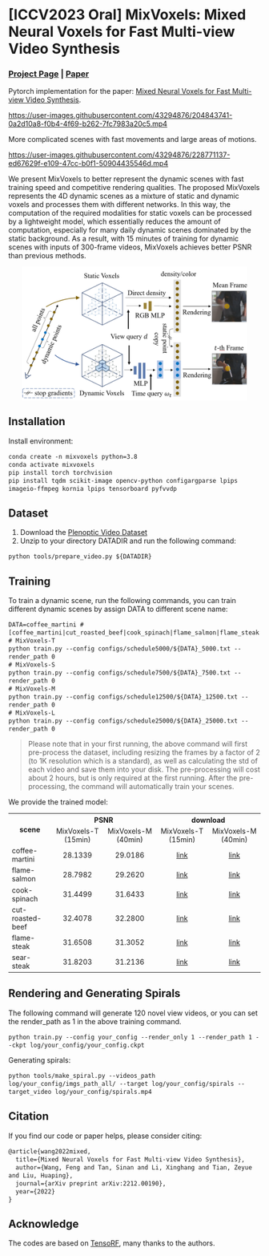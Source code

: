 # [ICCV2023 Oral] MixVoxels: Mixed Neural Voxels for Fast Multi-view Video Synthesis
### [Project Page](https://fengres.github.io/mixvoxels/)  |  [Paper](https://arxiv.org/pdf/2212.00190.pdf)

Pytorch implementation for the paper: [Mixed Neural Voxels for Fast Multi-view Video Synthesis](https://arxiv.org/pdf/2212.00190.pdf). 

https://user-images.githubusercontent.com/43294876/204843741-0a2d10a8-f0b4-4f69-b262-7fc7983a20c5.mp4


More complicated scenes with fast movements and large areas of motions.


https://user-images.githubusercontent.com/43294876/228771137-ed67629f-e109-47cc-b0f1-50904435546d.mp4



We present MixVoxels to better represent the dynamic scenes with fast training speed and competitive rendering qualities. 
The proposed MixVoxels represents the 4D dynamic scenes as a mixture of static and dynamic voxels and processes them with different networks. 
In this way, the computation of the required modalities for static voxels can be processed by a lightweight model, 
which essentially reduces the amount of computation, 
especially for many daily dynamic scenes dominated by the static background. 
As a result, with 15 minutes of training for dynamic scenes with inputs of 300-frame videos, MixVoxels achieves better PSNR than previous methods.

<div align="center">
<img src="tools/mixvoxels.png" width="450" align="center"/>
</div>

## Installation

Install environment:
```
conda create -n mixvoxels python=3.8
conda activate mixvoxels
pip install torch torchvision
pip install tqdm scikit-image opencv-python configargparse lpips imageio-ffmpeg kornia lpips tensorboard pyfvvdp
```

## Dataset
1. Download the [Plenoptic Video Dataset](https://github.com/facebookresearch/Neural_3D_Video)
2. Unzip to your directory DATADIR and run the following command:
  ```
  python tools/prepare_video.py ${DATADIR}
  ```

## Training

To train a dynamic scene, run the following commands, you can train different dynamic scenes by assign DATA to different scene name:
```
DATA=coffee_martini # [coffee_martini|cut_roasted_beef|cook_spinach|flame_salmon|flame_steak|sear_steak]
# MixVoxels-T
python train.py --config configs/schedule5000/${DATA}_5000.txt --render_path 0
# MixVoxels-S
python train.py --config configs/schedule7500/${DATA}_7500.txt --render_path 0
# MixVoxels-M
python train.py --config configs/schedule12500/${DATA}_12500.txt --render_path 0
# MixVoxels-L
python train.py --config configs/schedule25000/${DATA}_25000.txt --render_path 0
```
> Please note that in your first running, the above command will first pre-process the dataset, including resizing the frames by a factor of 2 (to 1K resolution which is a standard), as well as calculating the std of each video and save them into your disk. The pre-processing will cost about 2 hours, but is only required at the first running. After the pre-processing, the command will automatically train your scenes.  


We provide the trained model:
<table>
<tr>
    <th rowspan="2">scene</th>
    <th colspan="2">PSNR</th>
    <th colspan="2">download</th>
</tr>
<tr>
<td style="text-align: center">MixVoxels-T (15min)</td>
<td style="text-align: center">MixVoxels-M (40min)</td>
<td style="text-align: center">MixVoxels-T (15min)</td>
<td style="text-align: center">MixVoxels-M (40min)</td>
</tr>
<tr>
<td>coffee-martini</td>
<td style="text-align: center">28.1339</td>
<td style="text-align: center">29.0186</td>
<td style="text-align: center"><a href="https://drive.google.com/file/d/1rB2Qfcp3GUQg2KiygZZ8lE-hEIOmGvm3/view?usp=share_link">link</a></td>
<td style="text-align: center"><a href="https://drive.google.com/file/d/1REt2A9yFk_4QJvxNqqcxYkMlka2IeVN0/view?usp=sharing">link</a></td>
</tr>
<tr>
<td>flame-salmon</td>
<td style="text-align: center">28.7982</td>
<td style="text-align: center">29.2620</td>
<td style="text-align: center"><a href="https://drive.google.com/file/d/1SxeyqYS9mN7ySxL5vdSXKLvfbdAPzrz5/view?usp=share_link">link</a></td>
<td style="text-align: center"><a href="https://drive.google.com/file/d/1VsCJvHMrDqWiN2nVDGb6NldINF3111G2/view?usp=sharing">link</a></td>
</tr>
<tr>
<td>cook-spinach</td>
<td style="text-align: center">31.4499</td>
<td style="text-align: center">31.6433</td>
<td style="text-align: center"><a href="https://drive.google.com/file/d/1hyZeD8UZDe1XLfz4GTXC_LHKOnPqw86W/view?usp=sharing">link</a></td>
<td style="text-align: center"><a href="https://drive.google.com/file/d/11pwDxlqoKTEl1Qb2Lz8WTFH5ISB1z6Mb/view?usp=sharing">link</a></td>
</tr>
<tr>
<td>cut-roasted-beef</td>
<td style="text-align: center">32.4078</td>
<td style="text-align: center">32.2800</td>
<td style="text-align: center"><a href="https://drive.google.com/file/d/1dWA4OYDbwL0OFJ8WJ0rn1VuseP2yMjk7/view?usp=share_link">link</a></td>
<td style="text-align: center"><a href="https://drive.google.com/file/d/1hgVgJhkWqusqoLXYovr4CF35tKyd8y7N/view?usp=share_link">link</a></td>
</tr>
<tr>
<td>flame-steak</td>
<td style="text-align: center">31.6508</td>
<td style="text-align: center">31.3052</td>
<td style="text-align: center"><a href="https://drive.google.com/file/d/1k4x3Q0BYDFc-r6tWqKgNeXR9A-idZjyZ/view?usp=share_link">link</a></td>
<td style="text-align: center"><a href="https://drive.google.com/file/d/1oDAF1hObpB_8FwSn4TZhGsN2f_UG-bmu/view?usp=share_link">link</a></td>
</tr>
<tr>
<td>sear-steak</td>
<td style="text-align: center">31.8203</td>
<td style="text-align: center">31.2136</td>
<td style="text-align: center"><a href="https://drive.google.com/file/d/1qXTbOTd91-ZFKJXxUUa7N_T2VsaToz3j/view?usp=share_link">link</a></td>
<td style="text-align: center"><a href="https://drive.google.com/file/d/1noVyfJ00G8yIAGLRLBjWt1beTs8L6baE/view?usp=share_link">link</a></td>
</tr>

</table>

## Rendering and Generating Spirals
The following command will generate 120 novel view videos, or you can set the render_path as 1 in the above training command.
```
python train.py --config your_config --render_only 1 --render_path 1 --ckpt log/your_config/your_config.ckpt
```
Generating spirals:
```
python tools/make_spiral.py --videos_path log/your_config/imgs_path_all/ --target log/your_config/spirals --target_video log/your_config/spirals.mp4
```


## Citation
If you find our code or paper helps, please consider citing:
```
@article{wang2022mixed,
  title={Mixed Neural Voxels for Fast Multi-view Video Synthesis},
  author={Wang, Feng and Tan, Sinan and Li, Xinghang and Tian, Zeyue and Liu, Huaping},
  journal={arXiv preprint arXiv:2212.00190},
  year={2022}
}
```

## Acknowledge
The codes are based on [TensoRF](https://github.com/apchenstu/TensoRF), many thanks to the authors. 
